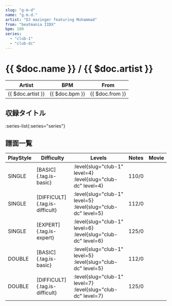 ```yaml
---
slug: "g-m-d"
name: "g.m.d."
artist: "DJ mazinger featuring Muhammad"
from: "beatmania IIDX"
bpm: 100
series:
  - "club-1"
  - "club-dc"
---
```


# {{ $doc.name }} / {{ $doc.artist }}

|Artist|BPM|From|
|------|---|----|
|{{ $doc.artist }}|{{ $doc.bpm }}|{{ $doc.from }}|

## 収録タイトル

:series-list{:series="series"}

## 譜面一覧

|PlayStyle|Difficulty|Levels|Notes|Movie|
|---------|----------|------|-----|-----|
|SINGLE|[BASIC]{.tag.is-basic}|<div class="field is-grouped is-grouped-multiline"> :level{slug="club-1" level=4} :level{slug="club-dc" level=4}</div>|110/0||
|SINGLE|[DIFFICULT]{.tag.is-difficult}|<div class="field is-grouped is-grouped-multiline"> :level{slug="club-1" level=5} :level{slug="club-dc" level=5}</div>|112/0||
|SINGLE|[EXPERT]{.tag.is-expert}|<div class="field is-grouped is-grouped-multiline"> :level{slug="club-1" level=6} :level{slug="club-dc" level=6}</div>|125/0||
|DOUBLE|[BASIC]{.tag.is-basic}|<div class="field is-grouped is-grouped-multiline"> :level{slug="club-1" level=5} :level{slug="club-dc" level=5}</div>|112/0||
|DOUBLE|[DIFFICULT]{.tag.is-difficult}|<div class="field is-grouped is-grouped-multiline"> :level{slug="club-1" level=7} :level{slug="club-dc" level=7}</div>|125/0||
